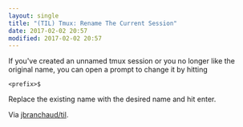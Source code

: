 ```yaml
---
layout: single
title: "(TIL) Tmux: Rename The Current Session"
date: 2017-02-02 20:57
modified: 2017-02-02 20:57
---
```


If you've created an unnamed tmux session or you no longer like the original
name, you can open a prompt to change it by hitting

```tmux
<prefix>$
```

Replace the existing name with the desired name and hit enter.

Via [jbranchaud/til](https://github.com/jbranchaud/til).
